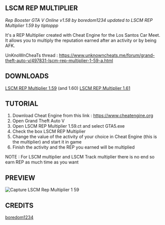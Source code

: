 ## LSCM REP MULTIPLIER
*Rep Booster GTA V Online v1.58 by boredom1234 updated to LSCM REP Multiplier 1.59 by tiptoppp*

It's a REP Multiplier created with Cheat Engine for the Los Santos Car Meet. It allows you to multiply the reputation earned after an activity or by being AFK.

UnKnoWnCheaTs thread : https://www.unknowncheats.me/forum/grand-theft-auto-v/497831-lscm-rep-multiplier-1-59-a.html
## DOWNLOADS
[LSCM REP Multiplier 1.59](https://github.com/tiptoppp/LSCM-REP-Multiplier/releases/download/1.59/LSCM.REP.Multiplier.1.59.ct) (and 1.60)
[LSCM REP Multiplier 1.61](https://github.com/tiptoppp/LSCM-REP-Multiplier/releases/download/1.61/LSCM.REP.Multiplier.1.61.ct)
## TUTORIAL
1. Download Cheat Engine  from this link : https://www.cheatengine.org
2. Open Grand Theft Auto V
3. Open LSCM REP Multiplier 1.59.ct and select GTA5.exe  
4. Check the box LSCM REP Multiplier  
5. Change the value of the activity of your choice in Cheat Engine (this is the multiplier) and start it in game  
6. Finish the activity and the REP you earned will be multiplied  
  
NOTE : For LSCM multiplier and LSCM Track multiplier there is no end so earn REP as much time as you want
## PREVIEW
![Capture LSCM Rep Multiplier 1 59](https://user-images.githubusercontent.com/105000222/166975351-a0bfe365-7190-482d-bdc2-d80a77a89b88.PNG)
## CREDITS
[boredom1234](https://www.unknowncheats.me/forum/members/3554757.html)
